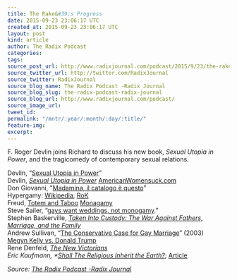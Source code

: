 ```yaml
---
title: The Rake&#39;s Progress
date: 2015-09-23 23:06:17 UTC
created_at: 2015-09-23 23:06:17 UTC
layout: post
kind: article
author: The Radix Podcast
categories: 
tags: 
source_post_url: http://www.radixjournal.com/podcast/2015/9/23/the-rakes-progress
source_twitter_url: http://twitter.com/RadixJournal
source_twitter: RadixJournal
source_blog_name: The Radix Podcast -Radix Journal
source_blog_slug: the-radix-podcast-radix-journal
source_blog_url: http://www.radixjournal.com/podcast/
source_image_url: 
tweet_id: 
permalink: "/mntr/:year/:month/:day/:title/"
feature-img: 
excerpt: 
---
```

<p>F. Roger Devlin joins Richard to discuss his new book, <em>Sexual Utopia in Power</em>, and the tragicomedy of contemporary sexual relations.</p><p>Devlin, “<a href="https://dontmarry.files.wordpress.com/2009/03/sexualutopia.pdf">Sexual Utopia in Power</a>” <br>
Devlin, <em><a href="http://www.amazon.com/exec/obidos/ASIN/1935965891/washisummipub-20">Sexual Utopia in Power</a></em>
<a href="http://antimisandry.com/facts-figures/3824.htm">AmericanWomensuck.com</a> <br>
Don Giovanni, "<a href="https://www.youtube.com/watch?v=INF9r5jju0A">Madamina, il catalogo è questo</a>” <br>
Hypergamy: <a href="https://en.wikipedia.org/wiki/Hypergamy">Wikipedia</a>, <a href="http://www.returnofkings.com/44532/the-true-nature-of-female-hypergamy">RoK</a> <br>
Freud, <a href="http://www.amazon.com/exec/obidos/ASIN/048640434X/washisummipub-20">Totem and Taboo</a>
<a href="https://en.wikipedia.org/wiki/Monogamy">Monagamy</a> <br>
Steve Sailer, “<a href="http://isteve.blogspot.com/2013/06/xanax-for-gay-summer-weddings.html">gays want weddings, not monogamy</a>.” <br>
Stephen Baskerville, <em><a href="http://www.amazon.com/exec/obidos/ASIN/1581825943/washisummipub-20">Taken Into Custody: The War Against Fathers, Marriage, and the Family</a></em> <br>
Andrew Sullivan, “<a href="http://content.time.com/time/magazine/article/0,9171,460232,00.html">The Conservative Case for Gay Marriage</a>”  (2003) <br>
<a href="http://www.radixjournal.com/blog/2015/8/7/trump-paul-and-the-cucks">Megyn Kelly vs. Donald Trump</a> <br>
Rene Denfeld, <em><a href="http://www.amazon.com/exec/obidos/ASIN/0446517526/washisummipub-20">The New Victorians</a> <br>
Eric Kaufmann, *<a href="http://www.amazon.com/exec/obidos/ASIN/1846681448/washisummipub-20">Shall The Religious Inherit the Earth?</a></em>; <a href="http://www.sneps.net/RD/uploads/1-Shall%20the%20Religious%20Inherit%20the%20Earth.pdf">Article</a>  </p><div class="">
    <i>Source: <a href="http://www.radixjournal.com/podcast/">The Radix Podcast -Radix Journal</a></i>
</div>
